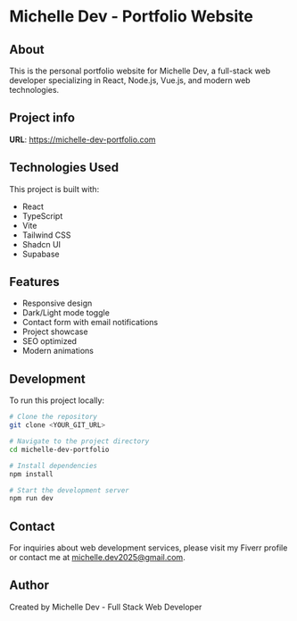 
# Michelle Dev - Portfolio Website

## About

This is the personal portfolio website for Michelle Dev, a full-stack web developer specializing in React, Node.js, Vue.js, and modern web technologies.

## Project info

**URL**: https://michelle-dev-portfolio.com

## Technologies Used

This project is built with:

- React
- TypeScript
- Vite
- Tailwind CSS
- Shadcn UI
- Supabase

## Features

- Responsive design
- Dark/Light mode toggle
- Contact form with email notifications
- Project showcase
- SEO optimized
- Modern animations

## Development

To run this project locally:

```sh
# Clone the repository
git clone <YOUR_GIT_URL>

# Navigate to the project directory
cd michelle-dev-portfolio

# Install dependencies
npm install

# Start the development server
npm run dev
```

## Contact

For inquiries about web development services, please visit my Fiverr profile or contact me at michelle.dev2025@gmail.com.

## Author

Created by Michelle Dev - Full Stack Web Developer
